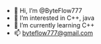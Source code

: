 - 👋 Hi, I’m @ByteFlow777
- 👀 I’m interested in C++, java
- 🌱 I’m currently learning C++
- 📫 byteflow777@gmail.com

<!---
ByteFlow777/ByteFlow777 is a ✨ special ✨ repository because its `README.md` (this file) appears on your GitHub profile.
You can click the Preview link to take a look at your changes.
--->
